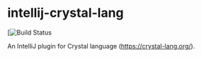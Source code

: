 # intellij-crystal-lang

[![Build Status](https://github.com/asedunov/intellij-crystal-lang/actions/workflows/gradle.yml/badge.svg?branch=master_223)

An IntelliJ plugin for Crystal language (https://crystal-lang.org/).